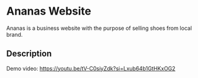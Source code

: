 # Ananas Website

Ananas is a business website with the purpose of selling shoes from local brand. 


## Description 
Demo video: 
https://youtu.be/tV-C0siyZdk?si=Lxub64b1GtHKxOG2
